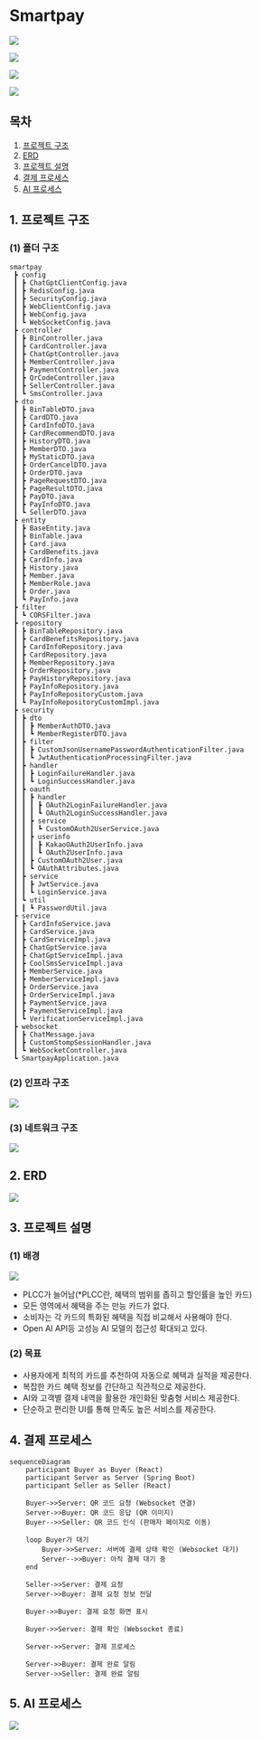 # Smartpay

<p align="left">
  <a href="https://skillicons.dev">
    <img src="https://skillicons.dev/icons?i=git,github,docker,aws,ubuntu&theme=light" />
  </a>
</p>
<p align="left">
  <a href="https://skillicons.dev">
    <img src="https://skillicons.dev/icons?i=vscode,idea,mysql,redis&theme=light" />
  </a>
</p>
<p align="left">
  <a href="https://skillicons.dev">
    <img src="https://skillicons.dev/icons?i=java,gradle,spring,react&theme=light" />
  </a>
</p>
</p>
<p align="left">
  <a href="https://skillicons.dev">
    <img src="https://skillicons.dev/icons?i=figma,notion,discord&theme=light" />
  </a>
</p>

## 목차
1. [프로젝트 구조](#1-프로젝트-구조)
2. [ERD](#2-erd)
3. [프로젝트 설명](#3-프로젝트-설명)
4. [결제 프로세스](#4-결제-프로세스)
5. [AI 프로세스](#5-ai-프로세스)

## 1. 프로젝트 구조

### (1) 폴더 구조
```
smartpay
 ┣ config
 ┃ ┣ ChatGptClientConfig.java
 ┃ ┣ RedisConfig.java
 ┃ ┣ SecurityConfig.java
 ┃ ┣ WebClientConfig.java
 ┃ ┣ WebConfig.java
 ┃ ┗ WebSocketConfig.java
 ┣ controller
 ┃ ┣ BinController.java
 ┃ ┣ CardController.java
 ┃ ┣ ChatGptController.java
 ┃ ┣ MemberController.java
 ┃ ┣ PaymentController.java
 ┃ ┣ QrCodeController.java
 ┃ ┣ SellerController.java
 ┃ ┗ SmsController.java
 ┣ dto
 ┃ ┣ BinTableDTO.java
 ┃ ┣ CardDTO.java
 ┃ ┣ CardInfoDTO.java
 ┃ ┣ CardRecommendDTO.java
 ┃ ┣ HistoryDTO.java
 ┃ ┣ MemberDTO.java
 ┃ ┣ MyStaticDTO.java
 ┃ ┣ OrderCancelDTO.java
 ┃ ┣ OrderDTO.java
 ┃ ┣ PageRequestDTO.java
 ┃ ┣ PageResultDTO.java
 ┃ ┣ PayDTO.java
 ┃ ┣ PayInfoDTO.java
 ┃ ┗ SellerDTO.java
 ┣ entity
 ┃ ┣ BaseEntity.java
 ┃ ┣ BinTable.java
 ┃ ┣ Card.java
 ┃ ┣ CardBenefits.java
 ┃ ┣ CardInfo.java
 ┃ ┣ History.java
 ┃ ┣ Member.java
 ┃ ┣ MemberRole.java
 ┃ ┣ Order.java
 ┃ ┗ PayInfo.java
 ┣ filter
 ┃ ┗ CORSFilter.java
 ┣ repository
 ┃ ┣ BinTableRepository.java
 ┃ ┣ CardBenefitsRepository.java
 ┃ ┣ CardInfoRepository.java
 ┃ ┣ CardRepository.java
 ┃ ┣ MemberRepository.java
 ┃ ┣ OrderRepository.java
 ┃ ┣ PayHistoryRepository.java
 ┃ ┣ PayInfoRepository.java
 ┃ ┣ PayInfoRepositoryCustom.java
 ┃ ┗ PayInfoRepositoryCustomImpl.java
 ┣ security
 ┃ ┣ dto
 ┃ ┃ ┣ MemberAuthDTO.java
 ┃ ┃ ┗ MemberRegisterDTO.java
 ┃ ┣ filter
 ┃ ┃ ┣ CustomJsonUsernamePasswordAuthenticationFilter.java
 ┃ ┃ ┗ JwtAuthenticationProcessingFilter.java
 ┃ ┣ handler
 ┃ ┃ ┣ LoginFailureHandler.java
 ┃ ┃ ┗ LoginSuccessHandler.java
 ┃ ┣ oauth
 ┃ ┃ ┣ handler
 ┃ ┃ ┃ ┣ OAuth2LoginFailureHandler.java
 ┃ ┃ ┃ ┗ OAuth2LoginSuccessHandler.java
 ┃ ┃ ┣ service
 ┃ ┃ ┃ ┗ CustomOAuth2UserService.java
 ┃ ┃ ┣ userinfo
 ┃ ┃ ┃ ┣ KakaoOAuth2UserInfo.java
 ┃ ┃ ┃ ┗ OAuth2UserInfo.java
 ┃ ┃ ┣ CustomOAuth2User.java
 ┃ ┃ ┗ OAuthAttributes.java
 ┃ ┣ service
 ┃ ┃ ┣ JwtService.java
 ┃ ┃ ┗ LoginService.java
 ┃ ┗ util
 ┃ ┃ ┗ PasswordUtil.java
 ┣ service
 ┃ ┣ CardInfoService.java
 ┃ ┣ CardService.java
 ┃ ┣ CardServiceImpl.java
 ┃ ┣ ChatGptService.java
 ┃ ┣ ChatGptServiceImpl.java
 ┃ ┣ CoolSmsServiceImpl.java
 ┃ ┣ MemberService.java
 ┃ ┣ MemberServiceImpl.java
 ┃ ┣ OrderService.java
 ┃ ┣ OrderServiceImpl.java
 ┃ ┣ PaymentService.java
 ┃ ┣ PaymentServiceImpl.java
 ┃ ┗ VerificationServiceImpl.java
 ┣ websocket
 ┃ ┣ ChatMessage.java
 ┃ ┣ CustomStompSessionHandler.java
 ┃ ┗ WebSocketController.java
 ┗ SmartpayApplication.java
```

### (2) 인프라 구조
![](img/shds2_project2.drawio.png)

### (3) 네트워크 구조
![](img/shds_network.drawio.png)

## 2. ERD
![](img/erd.png)

## 3. 프로젝트 설명

### (1) 배경
![](img/graph.png)
- PLCC가 늘어남(*PLCC란, 혜택의 범위를 좁히고 할인률을 높인 카드)
- 모든 영역에서 혜택을 주는 만능 카드가 없다.
- 소비자는 각 카드의 특화된 혜택을 직접 비교해서 사용해야 한다.
- Open AI API등 고성능 AI 모델의 접근성 확대되고 있다.
### (2) 목표
- 사용자에게 최적의 카드를 추천하여 자동으로 혜택과 실적을 제공한다.
- 복잡한 카드 혜택 정보를 간단하고 직관적으로 제공한다. 
- AI와 고객별 결제 내역을 활용한 개인화된 맞춤형 서비스 제공한다.
- 단순하고 편리한 UI를 통해 만족도 높은 서비스를 제공한다.



## 4. 결제 프로세스

```mermaid
sequenceDiagram
    participant Buyer as Buyer (React)
    participant Server as Server (Spring Boot)
    participant Seller as Seller (React)
    
    Buyer->>Server: QR 코드 요청 (Websocket 연결)
    Server->>Buyer: QR 코드 응답 (QR 이미지)
    Buyer-->>Seller: QR 코드 인식 (판매자 페이지로 이동)
    
    loop Buyer가 대기
        Buyer->>Server: 서버에 결제 상태 확인 (Websocket 대기)
        Server-->>Buyer: 아직 결제 대기 중
    end
    
    Seller->>Server: 결제 요청
    Server->>Buyer: 결제 요청 정보 전달
    
    Buyer->>Buyer: 결제 요청 화면 표시
    
    Buyer->>Server: 결제 확인 (Websocket 종료)
    
    Server->>Server: 결제 프로세스
    
    Server->>Buyer: 결제 완료 알림    
    Server->>Seller: 결제 완료 알림
```


## 5. AI 프로세스
![](img/ai_process.png)